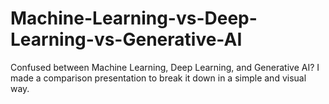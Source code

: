 # Machine-Learning-vs-Deep-Learning-vs-Generative-AI
Confused between Machine Learning, Deep Learning, and Generative AI? I made a comparison presentation to break it down in a simple and visual way.
